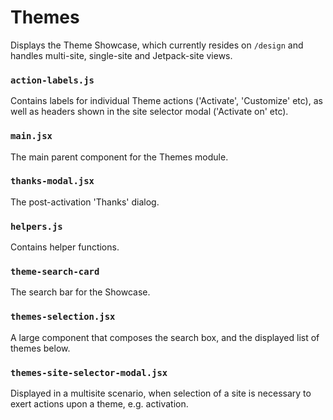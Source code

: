 Themes
======

Displays the Theme Showcase, which currently resides on `/design` and handles multi-site, single-site and Jetpack-site views.

### `action-labels.js`

Contains labels for individual Theme actions ('Activate', 'Customize' etc), as
well as headers shown in the site selector modal ('Activate on' etc).

### `main.jsx`

The main parent component for the Themes module.

### `thanks-modal.jsx`

The post-activation 'Thanks' dialog.

### `helpers.js`

Contains helper functions.

### `theme-search-card`

The search bar for the Showcase.

### `themes-selection.jsx`

A large component that composes the search box, and the displayed list of themes below.

### `themes-site-selector-modal.jsx`

Displayed in a multisite scenario, when selection of a site is necessary to exert actions upon a theme, e.g. activation.
